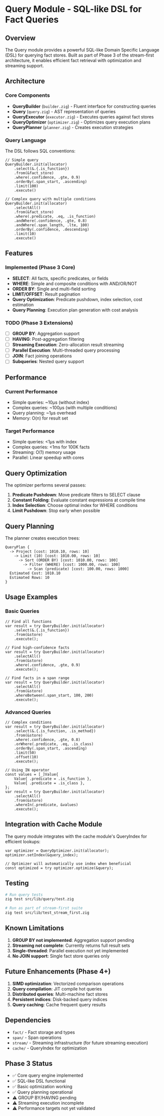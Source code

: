 # Query Module - SQL-like DSL for Fact Queries

## Overview

The Query module provides a powerful SQL-like Domain Specific Language (DSL) for querying fact stores. Built as part of Phase 3 of the stream-first architecture, it enables efficient fact retrieval with optimization and streaming support.

## Architecture

### Core Components

- **QueryBuilder** (`builder.zig`) - Fluent interface for constructing queries
- **Query** (`query.zig`) - AST representation of queries
- **QueryExecutor** (`executor.zig`) - Executes queries against fact stores
- **QueryOptimizer** (`optimizer.zig`) - Optimizes query execution plans
- **QueryPlanner** (`planner.zig`) - Creates execution strategies

### Query Language

The DSL follows SQL conventions:

```zig
// Simple query
QueryBuilder.init(allocator)
    .select(&.{.is_function})
    .from(&fact_store)
    .where(.confidence, .gte, 0.9)
    .orderBy(.span_start, .ascending)
    .limit(100)
    .execute()

// Complex query with multiple conditions
QueryBuilder.init(allocator)
    .selectAll()
    .from(&fact_store)
    .where(.predicate, .eq, .is_function)
    .andWhere(.confidence, .gte, 0.8)
    .andWhere(.span_length, .lte, 100)
    .orderBy(.confidence, .descending)
    .limit(10)
    .execute()
```

## Features

### Implemented (Phase 3 Core)

- **SELECT**: All facts, specific predicates, or fields
- **WHERE**: Simple and composite conditions with AND/OR/NOT
- **ORDER BY**: Single and multi-field sorting
- **LIMIT/OFFSET**: Result pagination
- **Query Optimization**: Predicate pushdown, index selection, cost estimation
- **Query Planning**: Execution plan generation with cost analysis

### TODO (Phase 3 Extensions)

- [ ] **GROUP BY**: Aggregation support
- [ ] **HAVING**: Post-aggregation filtering
- [ ] **Streaming Execution**: Zero-allocation result streaming
- [ ] **Parallel Execution**: Multi-threaded query processing
- [ ] **JOIN**: Fact joining operations
- [ ] **Subqueries**: Nested query support

## Performance

### Current Performance

- Simple queries: ~10μs (without index)
- Complex queries: ~100μs (with multiple conditions)
- Query planning: ~1μs overhead
- Memory: O(n) for result set

### Target Performance

- Simple queries: <1μs with index
- Complex queries: <1ms for 100K facts
- Streaming: O(1) memory usage
- Parallel: Linear speedup with cores

## Query Optimization

The optimizer performs several passes:

1. **Predicate Pushdown**: Move predicate filters to SELECT clause
2. **Constant Folding**: Evaluate constant expressions at compile time
3. **Index Selection**: Choose optimal index for WHERE conditions
4. **Limit Pushdown**: Stop early when possible

## Query Planning

The planner creates execution trees:

```
QueryPlan {
  -> Project [cost: 1010.10, rows: 10]
    -> Limit (10) [cost: 1010.00, rows: 10]
      -> Sort (ORDER BY) [cost: 1010.00, rows: 100]
        -> Filter (WHERE) [cost: 1000.00, rows: 100]
          -> Scan (predicate) [cost: 100.00, rows: 1000]
  Estimated Cost: 1010.10
  Estimated Rows: 10
}
```

## Usage Examples

### Basic Queries

```zig
// Find all functions
var result = try QueryBuilder.init(allocator)
    .select(&.{.is_function})
    .from(&store)
    .execute();

// Find high-confidence facts
var result = try QueryBuilder.init(allocator)
    .selectAll()
    .from(&store)
    .where(.confidence, .gte, 0.9)
    .execute();

// Find facts in a span range
var result = try QueryBuilder.init(allocator)
    .selectAll()
    .from(&store)
    .whereBetween(.span_start, 100, 200)
    .execute();
```

### Advanced Queries

```zig
// Complex conditions
var result = try QueryBuilder.init(allocator)
    .select(&.{.is_function, .is_method})
    .from(&store)
    .where(.confidence, .gte, 0.8)
    .orWhere(.predicate, .eq, .is_class)
    .orderBy(.span_start, .ascending)
    .limit(50)
    .offset(10)
    .execute();

// Using IN operator
const values = [_]Value{
    Value{ .predicate = .is_function },
    Value{ .predicate = .is_class },
};
var result = try QueryBuilder.init(allocator)
    .selectAll()
    .from(&store)
    .whereIn(.predicate, &values)
    .execute();
```

## Integration with Cache Module

The query module integrates with the cache module's QueryIndex for efficient lookups:

```zig
var optimizer = QueryOptimizer.init(allocator);
optimizer.setIndex(&query_index);

// Optimizer will automatically use index when beneficial
const optimized = try optimizer.optimize(&query);
```

## Testing

```bash
# Run query tests
zig test src/lib/query/test.zig

# Run as part of stream-first suite
zig test src/lib/test_stream_first.zig
```

## Known Limitations

1. **GROUP BY not implemented**: Aggregation support pending
2. **Streaming not complete**: Currently returns full result sets
3. **Single-threaded**: Parallel execution not yet implemented
4. **No JOIN support**: Single fact store queries only

## Future Enhancements (Phase 4+)

1. **SIMD optimization**: Vectorized comparison operations
2. **Query compilation**: JIT compile hot queries
3. **Distributed queries**: Multi-machine fact stores
4. **Persistent indices**: Disk-backed query indices
5. **Query caching**: Cache frequent query results

## Dependencies

- `fact/` - Fact storage and types
- `span/` - Span operations
- `stream/` - Streaming infrastructure (for future streaming execution)
- `cache/` - QueryIndex for optimization

## Phase 3 Status

- ✅ Core query engine implemented
- ✅ SQL-like DSL functional
- ✅ Basic optimization working
- ✅ Query planning operational
- ⚠️ GROUP BY/HAVING pending
- ⚠️ Streaming execution incomplete
- ⚠️ Performance targets not yet validated